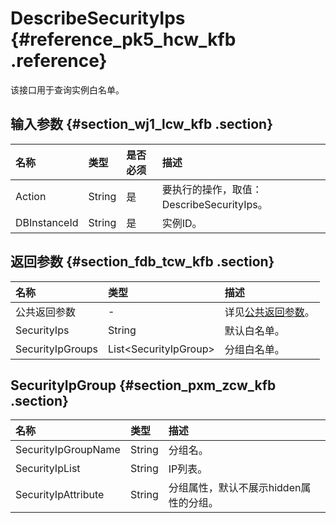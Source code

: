 # DescribeSecurityIps {#reference_pk5_hcw_kfb .reference}

该接口用于查询实例白名单。

## 输入参数 {#section_wj1_lcw_kfb .section}

|名称|类型|是否必须|描述|
|:-|:-|:---|:-|
|Action|String|是|要执行的操作，取值：DescribeSecurityIps。|
|DBInstanceId|String|是|实例ID。|

## 返回参数 {#section_fdb_tcw_kfb .section}

|名称|类型|描述|
|:-|:-|:-|
|公共返回参数|-|详见[公共返回参数](cn.zh-CN/API参考/公共参数.md#)。|
|SecurityIps|String|默认白名单。|
|SecurityIpGroups|List<SecurityIpGroup\>|分组白名单。|

## SecurityIpGroup {#section_pxm_zcw_kfb .section}

|名称|类型|描述|
|:-|:-|:-|
|SecurityIpGroupName|String|分组名。|
|SecurityIpList|String|IP列表。|
|SecurityIpAttribute|String|分组属性，默认不展示hidden属性的分组。|

